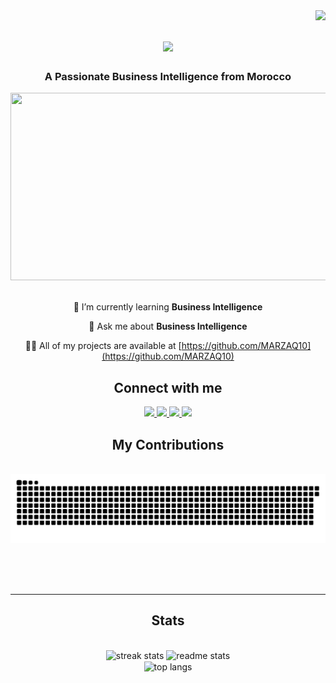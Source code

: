 <img align="right" src="https://visitor-badge.laobi.icu/badge?page_id=marzaq10.marzaq10" />


<h1 align="center">
    <img src="https://readme-typing-svg.herokuapp.com/?font=Righteous&size=35&center=true&vCenter=true&width=500&height=70&duration=4000&lines=Hi+There!+👋;+I'm+Pedro+Muniz!;" />
</h1>


<h3 align="center">A Passionate Business Intelligence from Morocco</h3>
<div align="center"> <img src="https://fiverr-res.cloudinary.com/image/upload/f_auto,q_auto,t_portfolio_project_large/v1/attachments/project_item/attachment/eaf4f2e5f5a208801e882b2b376eb693-1706532208660/4.%20Trade%20Dashboard.png" width="600" height="300" > </div>
<br/>

<div align="center">
 
 🌱 I’m currently learning **Business Intelligence**

💬 Ask me about **Business Intelligence**

👨‍💻 All of my projects are available at     [https://github.com/MARZAQ10](https://github.com/MARZAQ10)

 <h2 align="center">Connect with me</h2>
<div align="center"> 
  <a href="mailto:khalid.marzaq.2000@gmail.com">
    <img src="https://img.shields.io/badge/Gmail-333333?style=for-the-badge&logo=gmail&logoColor=red" />
  </a>
  <a href="www.linkedin.com/in/khalid-marzaq" target="_blank">
    <img src="https://img.shields.io/badge/LinkedIn-0077B5?style=for-the-badge&logo=linkedin&logoColor=white" target="_blank" />
  </a>
  <a href="https://www.instagram.com/marzaq_khalid?igsh=MW9qaXVsaGNheGl0cA==" target="_blank">
     <img src="https://img.shields.io/badge/Instagram-E4405F?style=for-the-badge&logo=instagram&logoColor=white" target="_blank" /> 
  </a>
    <a href="https://web.facebook.com/khalid.marzak.397" target="_blank">
     <img src="https://img.shields.io/badge/Facebook-1877F2?style=for-the-badge&logo=facebook&logoColor=white" target="_blank" /> 
  </a>
</div>

<div align="center">
  <h2> My Contributions </h2>
  <br>
  <img alt="snake eating my contributions" src="https://raw.githubusercontent.com/marzaq10/marzaq10/output/github-contribution-grid-snake.svg" />
  
  <br/><br/><br/>
</div>

<hr/>

<h2 align="center"> Stats </h2>
<br>
<div align=center>
  <img width=390 src="https://github-readme-streak-stats-marzaq10.vercel.app/?user=marzaq10&count_private=true&theme=react&border_radius=10" alt="streak stats"/>
  <img width=390 src="https://github-readme-stats-marzaq10.vercel.app/api?username=marzaq10&count_private=true&show_icons=true&theme=react&rank_icon=github&border_radius=10" alt="readme stats" />
  <br/>
  <img width=325 align="center" src="https://github-readme-stats-marzaq10.vercel.app/api/top-langs/?username=marzaq10&hide=HTML&langs_count=8&layout=compact&theme=react&border_radius=10&size_weight=0.5&count_weight=0.5&exclude_repo=github-readme-stats" alt="top langs" />
</div>
